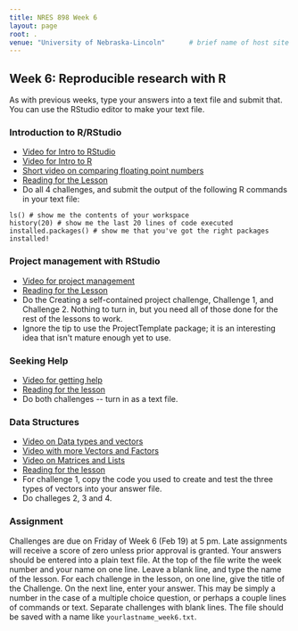 ```yaml
---
title: NRES 898 Week 6
layout: page
root: .
venue: "University of Nebraska-Lincoln"      # brief name of host site without address (e.g., "Euphoric State University")
---
```

## Week 6: Reproducible research with R

As with previous weeks, type your answers into a text file and submit that. You can use the RStudio editor to make your text file. 

### Introduction to R/RStudio

* [Video for Intro to RStudio](https://youtu.be/FNrCxTSzq6s)
* [Video for Intro to R](https://youtu.be/WHQuKwBv4YA)
* [Short video on comparing floating point numbers](https://youtu.be/a4NLV680uuo)
* [Reading for the Lesson](http://swcarpentry.github.io/r-novice-gapminder/01-rstudio-intro.html)
* Do all 4 challenges, and submit the output of the following R commands in your text file:

```
ls() # show me the contents of your workspace
history(20) # show me the last 20 lines of code executed
installed.packages() # show me that you've got the right packages installed! 
```

### Project management with RStudio

* [Video for project management](https://youtu.be/ahcX9XZE1s8)
* [Reading for the Lesson](http://swcarpentry.github.io/r-novice-gapminder/02-project-intro.html)
* Do the Creating a self-contained project challenge, Challenge 1, and Challenge 2. Nothing to turn in, but you need all of those done for the rest of the lessons to work.
* Ignore the tip to use the ProjectTemplate package; it is an interesting idea that isn't mature enough yet to use. 

### Seeking Help

* [Video for getting help](https://youtu.be/F7Z94CqKzzI)
* [Reading for the lesson](http://swcarpentry.github.io/r-novice-gapminder/03-seeking-help.html) 
* Do both challenges -- turn in as a text file. 

### Data Structures

* [Video on Data types and vectors](https://youtu.be/vCX6hnx4dEE)
* [Video with more Vectors and Factors](https://youtu.be/TOoQoysT9is)
* [Video on Matrices and Lists](https://youtu.be/HOp6SY5tvxw)
* [Reading for the lesson](http://swcarpentry.github.io/r-novice-gapminder/04-data-structures-part1.html)
* For challenge 1, copy the code you used to create and test the three types of vectors into your answer file.
* Do challeges 2, 3 and 4.

### Assignment

Challenges are due on Friday of Week 6 \(Feb 19\) at 5 pm. Late assignments will receive 
a score of zero unless prior approval is granted. Your answers should be 
entered into a plain text file. At the top of the file write 
the week number and your name on one line. Leave a blank line, and type the 
name of the lesson. For each challenge in the lesson, on one line, give the 
title of the Challenge. On the next line, enter your answer. This may be 
simply a number in the case of a multiple choice question, or perhaps a couple 
lines of commands or text. Separate challenges with blank lines.
The file should be saved with a name like `yourlastname_week6.txt`.